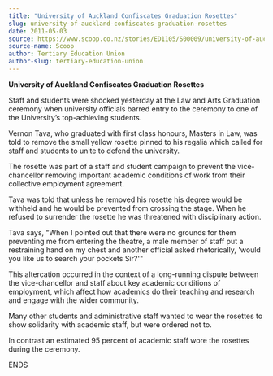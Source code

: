 ```yaml
---
title: "University of Auckland Confiscates Graduation Rosettes"
slug: university-of-auckland-confiscates-graduation-rosettes
date: 2011-05-03
source: https://www.scoop.co.nz/stories/ED1105/S00009/university-of-auckland-confiscates-graduation-rosettes.htm
source-name: Scoop
author: Tertiary Education Union
author-slug: tertiary-education-union
---
```


<p><b>University of Auckland Confiscates Graduation
Rosettes</b> <i><b></b></i> </p>

<p>Staff and students were
shocked yesterday at the Law and Arts Graduation ceremony
when university officials barred entry to the ceremony to
one of the University’s top-achieving students.</p>

<p>Vernon
Tava, who graduated with first class honours, Masters in
Law, was told to remove the small yellow rosette pinned to
his regalia which called for staff and students to unite to
defend the university.</p>

<p>The rosette was part of a staff and
student campaign to prevent the vice-chancellor removing
important academic conditions of work from their collective
employment agreement.</p>

<p>Tava was told that unless he removed
his rosette his degree would be withheld and he would be
prevented from crossing the stage. When he refused to
surrender the rosette he was threatened with disciplinary
action.</p>

<p>Tava says, "When I pointed out that there were no
grounds for them preventing me from entering the theatre, a
male member of staff put a restraining hand on my chest and
another official asked rhetorically, 'would you like us to
search your pockets Sir?'"</p>

<p>This altercation occurred in
the context of a long-running dispute between the
vice-chancellor and staff about key academic conditions of
employment, which affect how academics do their teaching and
research and engage with the wider community.</p>

<p>Many other
students and administrative staff wanted to wear the
rosettes to show solidarity with academic staff, but were
ordered not to.</p>

<p>In contrast an estimated 95 percent of
academic staff wore the rosettes during the
ceremony.</p>

<p>ENDS<br>
</p>

